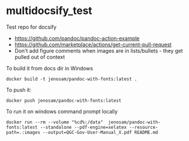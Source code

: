 # multidocsify_test
Test repo for docsify

- https://github.com/pandoc/pandoc-action-example
- https://github.com/marketplace/actions/get-current-pull-request
- Don't add figure comments when images are in lists/bullets - they get pulled out of context

To build it from docs dir in Windows
```
docker build -t jenosam/pandoc-with-fonts:latest .
```
To push it:
```
docker push jenosam/pandoc-with-fonts:latest
```
To run it on windows command prompt locally
```
docker run --rm --volume "%cd%:/data"  jenosam/pandoc-with-fonts:latest --standalone --pdf-engine=xelatex --resource-path=.:images --output=QGC-Gov-User-Manual_X.pdf README.md
```
